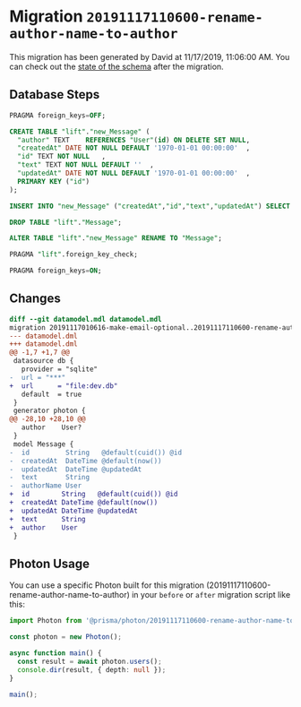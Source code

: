 # Migration `20191117110600-rename-author-name-to-author`

This migration has been generated by David at 11/17/2019, 11:06:00 AM.
You can check out the [state of the schema](./schema.prisma) after the migration.

## Database Steps

```sql
PRAGMA foreign_keys=OFF;

CREATE TABLE "lift"."new_Message" (
  "author" TEXT    REFERENCES "User"(id) ON DELETE SET NULL,
  "createdAt" DATE NOT NULL DEFAULT '1970-01-01 00:00:00'  ,
  "id" TEXT NOT NULL   ,
  "text" TEXT NOT NULL DEFAULT ''  ,
  "updatedAt" DATE NOT NULL DEFAULT '1970-01-01 00:00:00'  ,
  PRIMARY KEY ("id")
);

INSERT INTO "new_Message" ("createdAt","id","text","updatedAt") SELECT "createdAt","id","text","updatedAt" from "Message"

DROP TABLE "lift"."Message";

ALTER TABLE "lift"."new_Message" RENAME TO "Message";

PRAGMA "lift".foreign_key_check;

PRAGMA foreign_keys=ON;
```

## Changes

```diff
diff --git datamodel.mdl datamodel.mdl
migration 20191117010616-make-email-optional..20191117110600-rename-author-name-to-author
--- datamodel.dml
+++ datamodel.dml
@@ -1,7 +1,7 @@
 datasource db {
   provider = "sqlite"
-  url = "***"
+  url      = "file:dev.db"
   default  = true
 }
 generator photon {
@@ -28,10 +28,10 @@
   author    User?
 }
 model Message {
-  id         String   @default(cuid()) @id
-  createdAt  DateTime @default(now())
-  updatedAt  DateTime @updatedAt
-  text       String
-  authorName User
+  id        String   @default(cuid()) @id
+  createdAt DateTime @default(now())
+  updatedAt DateTime @updatedAt
+  text      String
+  author    User
 }
```

## Photon Usage

You can use a specific Photon built for this migration (20191117110600-rename-author-name-to-author)
in your `before` or `after` migration script like this:

```ts
import Photon from '@prisma/photon/20191117110600-rename-author-name-to-author';

const photon = new Photon();

async function main() {
  const result = await photon.users();
  console.dir(result, { depth: null });
}

main();
```
